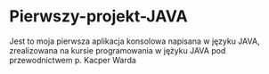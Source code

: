 # Pierwszy-projekt-JAVA
Jest to moja pierwsza aplikacja konsolowa napisana w języku JAVA, zrealizowana na kursie programowania w jężyku JAVA pod przewodnictwem p. Kacper Warda
